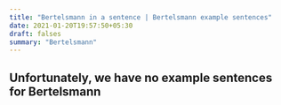 ```yaml
---
title: "Bertelsmann in a sentence | Bertelsmann example sentences"
date: 2021-01-20T19:57:50+05:30
draft: falses
summary: "Bertelsmann"
---
```

## Unfortunately, we have no example sentences for Bertelsmann                 
